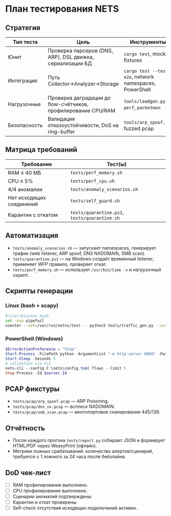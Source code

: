 # План тестирования NETS

## Стратегия
| Тип теста | Цель | Инструменты |
| --- | --- | --- |
| Юнит | Проверка парсеров (DNS, ARP), DSL движка, сериализации БД | `cargo test`, mock fixtures |
| Интеграция | Путь Collector→Analyzer→Storage | `cargo test --test e2e`, network namespaces, PowerShell | 
| Нагрузочные | Проверка деградации до flow-счётчиков, профилирование CPU/RAM | `tools/loadgen.py`, `perf`, `packetmon` |
| Безопасность | Валидация отказоустойчивости, DoS на ring-buffer | `tools/arp_spoof.py`, fuzzed pcap |

## Матрица требований
| Требование | Тест(ы) |
| --- | --- |
| RAM ≤ 40 МБ | `tests/perf_memory.sh` |
| CPU ≤ 5% | `tests/perf_cpu.sh` |
| 4/4 аномалии | `tests/anomaly_scenarios.sh` |
| Нет исходящих соединений | `tests/self_guard.sh` |
| Карантин с откатом | `tests/quarantine.ps1`, `tests/quarantine.sh` |

## Автоматизация
* `tests/anomaly_scenarios.sh` — запускает namespaces, генерирует трафик (web listener, ARP spoof, DNS NXDOMAIN, SMB scan).
* `tests/quarantine.ps1` — на Windows создаёт временный listener, применяет WFP правило, проверяет откат.
* `tests/perf_memory.sh` — использует `/usr/bin/time -v` и нагрузочный скрипт.

## Скрипты генерации
### Linux (bash + scapy)
```bash
#!/usr/bin/env bash
set -euo pipefail
nsenter --net=/var/run/netns/test -- python3 tools/traffic_gen.py --scenario dns-nx-spike
```

### PowerShell (Windows)
```powershell
$ErrorActionPreference = "Stop"
Start-Process -FilePath python -ArgumentList "-m http.server 8080" -PassThru | Set-Variable server
Start-Sleep -Seconds 5
# validation via CLI
nets-cli --config C:\nets\config.toml flows --limit 5
Stop-Process -Id $server.Id
```

## PCAP фикстуры
* `tests/pcap/arp_spoof.pcap` — ARP Poisoning.
* `tests/pcap/dns_nx.pcap` — всплеск NXDOMAIN.
* `tests/pcap/smb_scan.pcap` — многопортовое сканирование 445/139.

## Отчётность
* После каждого прогона `tests/report.py` собирает JSON и формирует HTML/PDF через WeasyPrint (офлайн).
* Метрики ложных срабатываний: количество алертов/сценарий, требуется ≤ 1 ложного за 24 часа после бейзлайна.

## DoD чек-лист
- [ ] RAM профилирование выполнено.
- [ ] CPU профилирование выполнено.
- [ ] Сценарии аномалий подтверждены.
- [ ] Карантин и откат проверены.
- [ ] Self-check отсутствия исходящих подключений активен.
